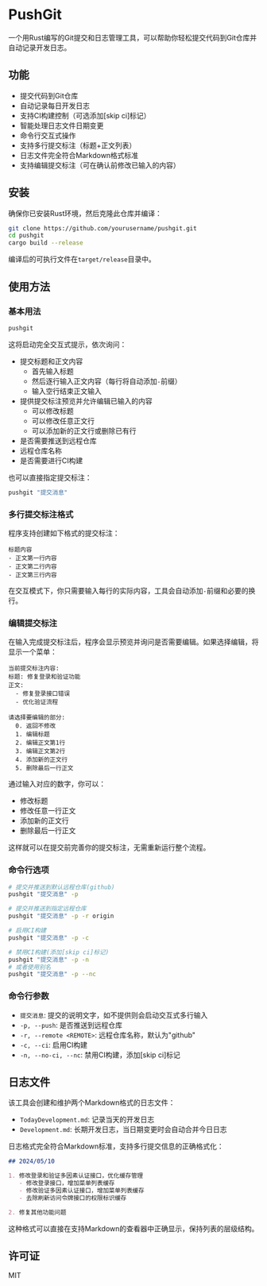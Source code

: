 # PushGit

一个用Rust编写的Git提交和日志管理工具，可以帮助你轻松提交代码到Git仓库并自动记录开发日志。

## 功能

- 提交代码到Git仓库
- 自动记录每日开发日志
- 支持CI构建控制（可选添加[skip ci]标记）
- 智能处理日志文件日期变更
- 命令行交互式操作
- 支持多行提交标注（标题+正文列表）
- 日志文件完全符合Markdown格式标准
- 支持编辑提交标注（可在确认前修改已输入的内容）

## 安装

确保你已安装Rust环境，然后克隆此仓库并编译：

```bash
git clone https://github.com/yourusername/pushgit.git
cd pushgit
cargo build --release
```

编译后的可执行文件在`target/release`目录中。

## 使用方法

### 基本用法

```bash
pushgit
```

这将启动完全交互式提示，依次询问：

- 提交标题和正文内容
  - 首先输入标题
  - 然后逐行输入正文内容（每行将自动添加`-`前缀）
  - 输入空行结束正文输入
- 提供提交标注预览并允许编辑已输入的内容
  - 可以修改标题
  - 可以修改任意正文行
  - 可以添加新的正文行或删除已有行
- 是否需要推送到远程仓库
- 远程仓库名称
- 是否需要进行CI构建

也可以直接指定提交标注：

```bash
pushgit "提交消息"
```

### 多行提交标注格式

程序支持创建如下格式的提交标注：

```
标题内容
- 正文第一行内容
- 正文第二行内容
- 正文第三行内容
```

在交互模式下，你只需要输入每行的实际内容，工具会自动添加`-`前缀和必要的换行。

### 编辑提交标注

在输入完成提交标注后，程序会显示预览并询问是否需要编辑。如果选择编辑，将显示一个菜单：

```
当前提交标注内容:
标题: 修复登录和验证功能
正文:
  - 修复登录接口错误
  - 优化验证流程

请选择要编辑的部分:
  0. 返回不修改
  1. 编辑标题
  2. 编辑正文第1行
  3. 编辑正文第2行
  4. 添加新的正文行
  5. 删除最后一行正文
```

通过输入对应的数字，你可以：
- 修改标题
- 修改任意一行正文
- 添加新的正文行
- 删除最后一行正文

这样就可以在提交前完善你的提交标注，无需重新运行整个流程。

### 命令行选项

```bash
# 提交并推送到默认远程仓库(github)
pushgit "提交消息" -p

# 提交并推送到指定远程仓库
pushgit "提交消息" -p -r origin

# 启用CI构建
pushgit "提交消息" -p -c

# 禁用CI构建(添加[skip ci]标记)
pushgit "提交消息" -p -n
# 或者使用别名
pushgit "提交消息" -p --nc
```

### 命令行参数

- `提交消息`: 提交的说明文字，如不提供则会启动交互式多行输入
- `-p, --push`: 是否推送到远程仓库
- `-r, --remote <REMOTE>`: 远程仓库名称，默认为"github"
- `-c, --ci`: 启用CI构建
- `-n, --no-ci, --nc`: 禁用CI构建，添加[skip ci]标记

## 日志文件

该工具会创建和维护两个Markdown格式的日志文件：

- `TodayDevelopment.md`: 记录当天的开发日志
- `Development.md`: 长期开发日志，当日期变更时会自动合并今日日志

日志格式完全符合Markdown标准，支持多行提交信息的正确格式化：

```markdown
## 2024/05/10

1. 修改登录和验证多因素认证接口，优化缓存管理
   - 修改登录接口，增加菜单列表缓存
   - 修改验证多因素认证接口，增加菜单列表缓存
   - 去除刷新访问令牌接口的权限标识缓存

2. 修复其他功能问题
```

这种格式可以直接在支持Markdown的查看器中正确显示，保持列表的层级结构。

## 许可证

MIT
